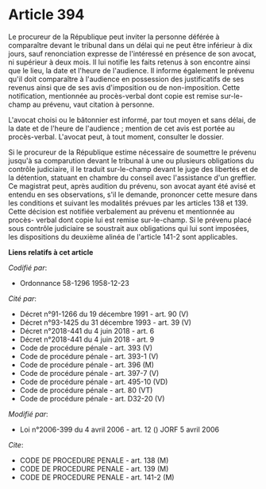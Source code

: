 # Article 394

Le procureur de la République peut inviter la personne déférée à comparaître devant le tribunal dans un délai qui ne peut
être inférieur à dix jours, sauf renonciation expresse de l'intéressé en présence de son avocat, ni supérieur à deux mois. Il
lui notifie les faits retenus à son encontre ainsi que le lieu, la date et l'heure de l'audience. Il informe également le
prévenu qu'il doit comparaître à l'audience en possession des justificatifs de ses revenus ainsi que de ses avis d'imposition
ou de non-imposition. Cette notification, mentionnée au procès-verbal dont copie est remise sur-le-champ au prévenu, vaut
citation à personne.

L'avocat choisi ou le bâtonnier est informé, par tout moyen et sans délai, de la date et de l'heure de l'audience ; mention
de cet avis est portée au procès-verbal. L'avocat peut, à tout moment, consulter le dossier.

Si le procureur de la République estime nécessaire de soumettre le prévenu jusqu'à sa comparution devant le tribunal à une ou
plusieurs obligations du contrôle judiciaire, il le traduit sur-le-champ devant le juge des libertés et de la détention,
statuant en chambre du conseil avec l'assistance d'un greffier. Ce magistrat peut, après audition du prévenu, son avocat
ayant été avisé et entendu en ses observations, s'il le demande, prononcer cette mesure dans les conditions et suivant les
modalités prévues par les articles 138 et 139. Cette décision est notifiée verbalement au prévenu et mentionnée au procès-
verbal dont copie lui est remise sur-le-champ. Si le prévenu placé sous contrôle judiciaire se soustrait aux obligations qui
lui sont imposées, les dispositions du deuxième alinéa de l'article 141-2 sont applicables.

**Liens relatifs à cet article**

_Codifié par_:

  - Ordonnance 58-1296 1958-12-23

_Cité par_:

  - Décret n°91-1266 du 19 décembre 1991 - art. 90 (V)
  - Décret n°93-1425 du 31 décembre 1993 - art. 39 (V)
  - Décret n°2018-441 du 4 juin 2018 - art. 6
  - Décret n°2018-441 du 4 juin 2018 - art. 9
  - Code de procédure pénale - art. 393 (V)
  - Code de procédure pénale - art. 393-1 (V)
  - Code de procédure pénale - art. 396 (M)
  - Code de procédure pénale - art. 397-7 (V)
  - Code de procédure pénale - art. 495-10 (VD)
  - Code de procédure pénale - art. 80 (VT)
  - Code de procédure pénale - art. D32-20 (V)

_Modifié par_:

  - Loi n°2006-399 du 4 avril 2006 - art. 12 () JORF 5 avril 2006

_Cite_:

  - CODE DE PROCEDURE PENALE - art. 138 (M)
  - CODE DE PROCEDURE PENALE - art. 139 (M)
  - CODE DE PROCEDURE PENALE - art. 141-2 (M)
